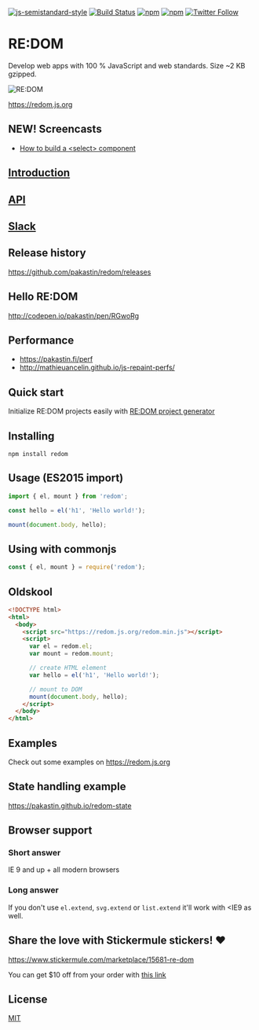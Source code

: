 [![js-semistandard-style](https://img.shields.io/badge/code%20style-semistandard-brightgreen.svg?maxAge=3600&style=flat-square)](https://github.com/Flet/semistandard)
[![Build Status](https://img.shields.io/travis/pakastin/redom.svg?maxAge=3600&style=flat-square)](https://travis-ci.org/pakastin/redom)
[![npm](https://img.shields.io/npm/v/redom.svg?maxAge=3600&style=flat-square)](https://www.npmjs.com/package/redom)
[![npm](https://img.shields.io/npm/l/redom.svg?maxAge=3600&style=flat-square)](https://github.com/pakastin/redom/blob/master/LICENSE)
[![Twitter Follow](https://img.shields.io/twitter/follow/pakastin.svg?style=social&maxAge=3600)](https://twitter.com/pakastin)

# RE:DOM
Develop web apps with 100 % JavaScript and web standards. Size ~2 KB gzipped.

![RE:DOM](https://redom.js.org/img/logo.svg)

https://redom.js.org

## NEW! Screencasts
- [How to build a \<select\> component](https://scrimba.com/pakastin/cast-1018)

## [Introduction](https://github.com/pakastin/redom/wiki/1.-Introduction)
## [API](https://github.com/pakastin/redom/wiki/2.-API)
## [Slack](https://github.com/pakastin/redom/wiki/3.-Join-the-Slack-channel)

## Release history
https://github.com/pakastin/redom/releases

## Hello RE:DOM
http://codepen.io/pakastin/pen/RGwoRg

## Performance
- https://pakastin.fi/perf
- http://mathieuancelin.github.io/js-repaint-perfs/

## Quick start
Initialize RE:DOM projects easily with [RE:DOM project generator](https://github.com/pakastin/redom-cli)

## Installing
```
npm install redom
```

## Usage (ES2015 import)
```js
import { el, mount } from 'redom';

const hello = el('h1', 'Hello world!');

mount(document.body, hello);
```

## Using with commonjs
```js
const { el, mount } = require('redom');
```

## Oldskool
```html
<!DOCTYPE html>
<html>
  <body>
    <script src="https://redom.js.org/redom.min.js"></script>
    <script>
      var el = redom.el;
      var mount = redom.mount;

      // create HTML element
      var hello = el('h1', 'Hello world!');

      // mount to DOM
      mount(document.body, hello);
    </script>
  </body>
</html>
```

## Examples
Check out some examples on https://redom.js.org

## State handling example
https://pakastin.github.io/redom-state

## Browser support
### Short answer
IE 9 and up + all modern browsers
### Long answer
If you don't use `el.extend`, `svg.extend` or `list.extend` it'll work with <IE9 as well.

## Share the love with Stickermule stickers! ❤️
https://www.stickermule.com/marketplace/15681-re-dom

You can get $10 off from your order with [this link](https://www.stickermule.com/unlock?ref_id=7457070701)

## License
[MIT](https://github.com/pakastin/redom/blob/master/LICENSE)
